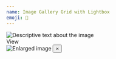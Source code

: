 ```yaml
---
name: Image Gallery Grid with Lightbox
emoji: 📸
---
```


<div class="grid grid-cols-1 md:grid-cols-2 lg:grid-cols-3 gap-4">
  <!-- Repeat this block for each image in the gallery -->
  <div class="relative">
    <img class="w-full h-auto rounded-lg cursor-pointer" 
         alt="Descriptive text about the image" 
         src="https://placehold.co/600x400?text=Image+1" 
         onclick="openLightbox(this)">
    <div class="absolute inset-0 flex items-center justify-center opacity-0 hover:opacity-100 transition-opacity duration-300">
      <span class="text-white text-lg font-bold">View</span>
    </div>
  </div>
  <!-- ... other images ... -->
</div>

<!-- Lightbox container -->
<div id="lightbox" class="fixed inset-0 hidden items-center justify-center bg-black bg-opacity-75">
  <div class="relative">
    <img id="lightboxImage" class="max-w-full max-h-screen" src="" alt="Enlarged image">
    <button onclick="closeLightbox()" class="absolute top-4 right-4 text-white text-3xl font-bold hover:text-gray-300">
      &times;
    </button>
  </div>
</div>

<script>
  // Open the lightbox
  function openLightbox(imgElement) {
    const lightbox = document.getElementById('lightbox');
    const lightboxImage = document.getElementById('lightboxImage');
    lightboxImage.src = imgElement.src;
    lightboxImage.alt = imgElement.alt;
    lightbox.classList.remove('hidden');
  }

  // Close the lightbox
  function closeLightbox() {
    const lightbox = document.getElementById('lightbox');
    const lightboxImage = document.getElementById('lightboxImage');
    lightboxImage.src = '';
    lightboxImage.alt = '';
    lightbox.classList.add('hidden');
  }
</script>
